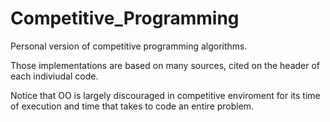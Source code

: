 # Competitive_Programming
Personal version of competitive programming algorithms.

Those implementations are based on many sources, cited on the header of each indiviudal code.

Notice that OO is largely discouraged in competitive enviroment for its time of execution and time that takes to code an entire problem.
